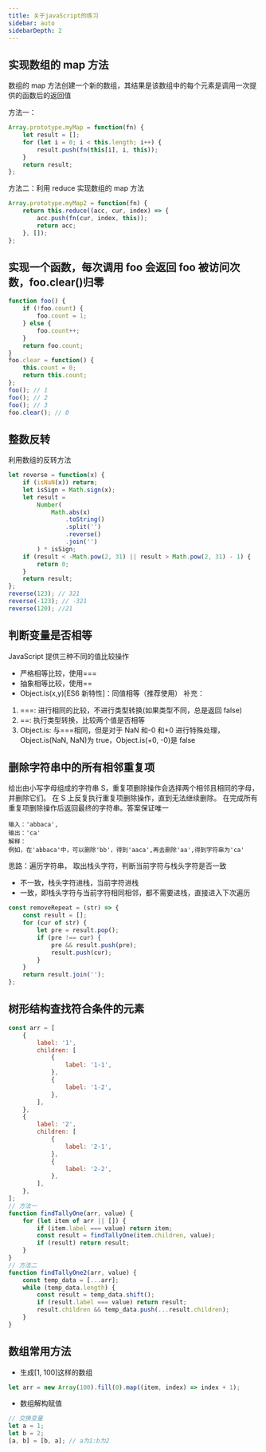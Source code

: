 ```yaml
---
title: 关于javaScript的练习
sidebar: auto
sidebarDepth: 2
---
```


## 实现数组的 map 方法

数组的 map 方法创建一个新的数组，其结果是该数组中的每个元素是调用一次提供的函数后的返回值

方法一：

```js
Array.prototype.myMap = function(fn) {
    let result = [];
    for (let i = 0; i < this.length; i++) {
        result.push(fn(this[i], i, this));
    }
    return result;
};
```

方法二：利用 reduce 实现数组的 map 方法

```js
Array.prototype.myMap2 = function(fn) {
    return this.reduce((acc, cur, index) => {
        acc.push(fn(cur, index, this));
        return acc;
    }, []);
};
```

## 实现一个函数，每次调用 foo 会返回 foo 被访问次数，foo.clear()归零

```js
function foo() {
    if (!foo.count) {
        foo.count = 1;
    } else {
        foo.count++;
    }
    return foo.count;
}
foo.clear = function() {
    this.count = 0;
    return this.count;
};
foo(); // 1
foo(); // 2
foo(); // 3
foo.clear(); // 0
```

## 整数反转

利用数组的反转方法

```js
let reverse = function(x) {
    if (isNaN(x)) return;
    let isSign = Math.sign(x);
    let result =
        Number(
            Math.abs(x)
                .toString()
                .split('')
                .reverse()
                .join('')
        ) * isSign;
    if (result < -Math.pow(2, 31) || result > Math.pow(2, 31) - 1) {
        return 0;
    }
    return result;
};
reverse(123); // 321
reverse(-123); // -321
reverse(120); //21
```

## 判断变量是否相等

JavaScript 提供三种不同的值比较操作

-   严格相等比较，使用===
-   抽象相等比较，使用==
-   Object.is(x,y)[ES6 新特性]：同值相等（推荐使用）
    补充：

1. ===: 进行相同的比较，不进行类型转换(如果类型不同，总是返回 false)
2. ==: 执行类型转换，比较两个值是否相等
3. Object.is: 与===相同，但是对于 NaN 和-0 和+0 进行特殊处理，Object.is(NaN, NaN)为 true，Object.is(+0, -0)是 false

## 删除字符串中的所有相邻重复项

给出由小写字母组成的字符串 S，重复项删除操作会选择两个相邻且相同的字母，并删除它们。
在 S 上反复执行重复项删除操作，直到无法继续删除。
在完成所有重复项删除操作后返回最终的字符串。答案保证唯一

```
输入：'abbaca',
输出：'ca'
解释：
例如，在'abbaca'中，可以删除'bb'，得到'aaca',再去删除'aa',得到字符串为'ca'
```

思路：遍历字符串，
取出栈头字符，判断当前字符与栈头字符是否一致

-   不一致，栈头字符进栈，当前字符进栈
-   一致，即栈头字符与当前字符相同相邻，都不需要进栈，直接进入下次遍历

```js
const removeRepeat = (str) => {
    const result = [];
    for (cur of str) {
        let pre = result.pop();
        if (pre !== cur) {
            pre && result.push(pre);
            result.push(cur);
        }
    }
    return result.join('');
};
```

## 树形结构查找符合条件的元素

```js
const arr = [
    {
        label: '1',
        children: [
            {
                label: '1-1',
            },
            {
                label: '1-2',
            },
        ],
    },
    {
        label: '2',
        children: [
            {
                label: '2-1',
            },
            {
                label: '2-2',
            },
        ],
    },
];
// 方法一
function findTallyOne(arr, value) {
    for (let item of arr || []) {
        if (item.label === value) return item;
        const result = findTallyOne(item.children, value);
        if (result) return result;
    }
}
// 方法二
function findTallyOne2(arr, value) {
    const temp_data = [...arr];
    while (temp_data.length) {
        const result = temp_data.shift();
        if (result.label === value) return result;
        result.children && temp_data.push(...result.children);
    }
}
```

## 数组常用方法

-   生成[1, 100]这样的数组

```js
let arr = new Array(100).fill(0).map((item, index) => index + 1);
```

-   数组解构赋值

```js
// 交换变量
let a = 1;
let b = 2;
[a, b] = [b, a]; // a为1:b为2
```
